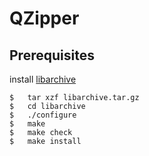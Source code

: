 # QZipper

## Prerequisites
install [libarchive](https://github.com/libarchive/libarchive)
```
$	tar xzf libarchive.tar.gz
$	cd libarchive
$	./configure
$	make
$	make check
$	make install

```